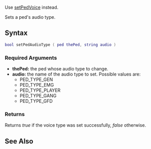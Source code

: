 Use [setPedVoice](/docs/setPedVoice.md "wikilink") instead.

Sets a ped's audio type.

Syntax
------

``` lua
bool setPedAudioType ( ped thePed, string audio )
```

### Required Arguments

-   **thePed:** the ped whose audio type to change.
-   **audio:** the name of the audio type to set. Possible values are:
    -   PED\_TYPE\_GEN
    -   PED\_TYPE\_EMG
    -   PED\_TYPE\_PLAYER
    -   PED\_TYPE\_GANG
    -   PED\_TYPE\_GFD

### Returns

Returns *true* if the voice type was set successfully, *false* otherwise.

See Also
--------
